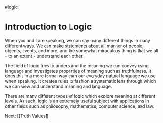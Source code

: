 #logic
# Introduction to Logic
When you and I are speaking, we can say many different things in many different ways. We can make statements about all manner of people, objects, events, and more, and the somewhat miraculous thing is that we all - to an extent - understand each other.

The field of logic tries to understand the meaning we can convey using language and investigates properties of meaning such as truthfulness. It does this in a more formal way than our everyday natural language we use when speaking. It creates rules to fashion a systematic lens through which we can view and understand meaning and language.

There are many different types of logic which explore meaning at different levels. As such, logic is an extremely useful subject with applications in other fields such as philosophy, mathematics, computer science, and law.

Next: [[Truth Values]]